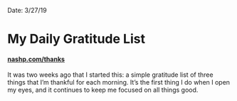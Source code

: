 Date: 3/27/19

# My Daily Gratitude List

#### [nashp.com/thanks][1]

It was two weeks ago that I started this: a simple gratitude list of three things that I’m thankful for each morning. It’s the first thing I do when I open my eyes, and it continues to keep me focused on all things good.

[1]:	/thanks